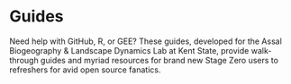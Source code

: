 # Guides
Need help with GitHub, R, or GEE? These guides, developed for the Assal Biogeography &amp; Landscape Dynamics Lab at Kent State, provide walk-through guides and myriad resources for brand new Stage Zero users to refreshers for avid open source fanatics. 
